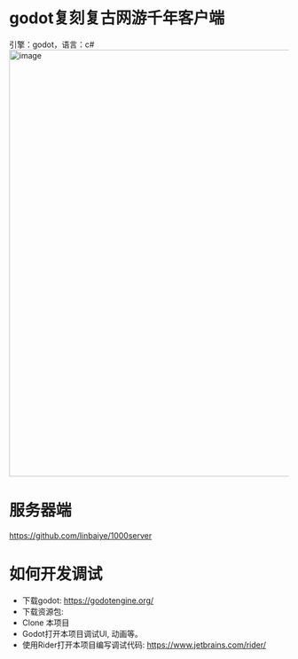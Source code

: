 #  godot复刻复古网游千年客户端
引擎：godot，语言：c#
<img width="770" alt="image" src="https://github.com/user-attachments/assets/116f98b6-7e3a-4de1-95f2-5f7a805584fd" />

# 服务器端
https://github.com/linbaiye/1000server

# 如何开发调试
* 下载godot: https://godotengine.org/
* 下载资源包: 
* Clone 本项目
* Godot打开本项目调试UI, 动画等。
* 使用Rider打开本项目编写调试代码: https://www.jetbrains.com/rider/


